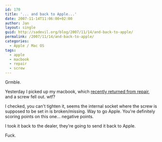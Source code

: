 ```yaml
---
id: 170
title: '... and back to Apple...'
date: 2007-11-14T11:06:00+02:00
author: Jan
layout: single
guid: http://sadevil.org/blog/2007/11/14/and-back-to-apple/
permalink: /2007/11/14/and-back-to-apple/
categories:
  - Apple / Mac OS
tags:
  - apple
  - macbook
  - repair
  - screw
---
```

Grmble.

Yesterday I picked up my macbook, which [recently returned from repair](/2007/11/09/my-mac-is-back/), and a screw fell out. wtf?

I checked, you can't tighten it, seems the internal socket where the screw is supposed to be set in is broken/missing. Way to go Apple. You're definitely scoring points on this one... negative points.

I took it back to the dealer, they're going to send it back to Apple.

Fuck.